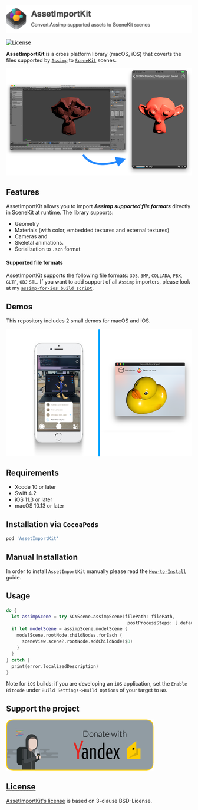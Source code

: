 <p align="left">
    <img src="Media/AssetImportKit.png", width="844">
</p>

[![License](https://img.shields.io/badge/License-BSD%203--Clause-blue.svg)](https://opensource.org/licenses/BSD-3-Clause)

**AssetImportKit** is a cross platform library (macOS, iOS) that coverts the files supported by [`Assimp`](https://github.com/assimp/assimp) to [`SceneKit`](https://developer.apple.com/reference/scenekit) scenes.

<p align="center">
    <img src="Media/AssetImportKit_Demonstration.png", width="818">
</p>

## Features

AssetImportKit allows you to import ***Assimp supported file formats*** directly in SceneKit at runtime.
The library supports:
* Geometry
* Materials (with color, embedded textures and external textures)
* Cameras and
* Skeletal animations.
* Serialization to `.scn` format

#### Supported file formats ####

AssetImportKit supports the following file formats: `3DS`, `3MF`, `COLLADA`, `FBX`, `GLTF`, `OBJ` `STL`.
If you want to add support of all `Assimp` importers, please look at my [`assimp-for-ios build script`](https://github.com/eugenebokhan/Assimp-iOS-Light-Superbuild).

## Demos

This repository includes 2 small demos for macOS and iOS.

<a href="3DViewer/README.md"><img src="Media/iOS Example App.png" width=50%></a><a href="SceneKitAssetImport/README.md"><img src="Media/macOS Example App.png" width=50%></a>

## Requirements

- Xcode 10 or later
- Swift 4.2
- iOS 11.3 or later
- macOS 10.13 or later

## Installation via `CocoaPods`

```Ruby
pod 'AssetImportKit'
```

## Manual Installation

In order to install `AssetImportKit` manually please read the [`How-to-Install`](HowToInstall.md) guide.

## Usage

```Swift
do {
  let assimpScene = try SCNScene.assimpScene(filePath: filePath,
                                              postProcessSteps: [.defaultQuality])
  if let modelScene = assimpScene.modelScene {
    modelScene.rootNode.childNodes.forEach {
      sceneView.scene?.rootNode.addChildNode($0)
    }
  }
} catch {
  print(error.localizedDescription)
}
```

Note for `iOS` builds: if you are developing an `iOS` application, set the `Enable Bitcode` under `Build Settings->Build Options` of your target to `NO`.

## Support the project

<a href="https://money.yandex.ru/quickpay/shop-widget?writer=seller&targets=Donation&targets-hint=&default-sum=&button-text=11&hint=&successURL=https%3A%2F%2Fgithub.com%2Feugenebokhan&quickpay=shop&account=410014480927275"><img src="Media/donate.png" width=400>

## License

[AssetImportKit's license](LICENSE) is based on 3-clause BSD-License.
